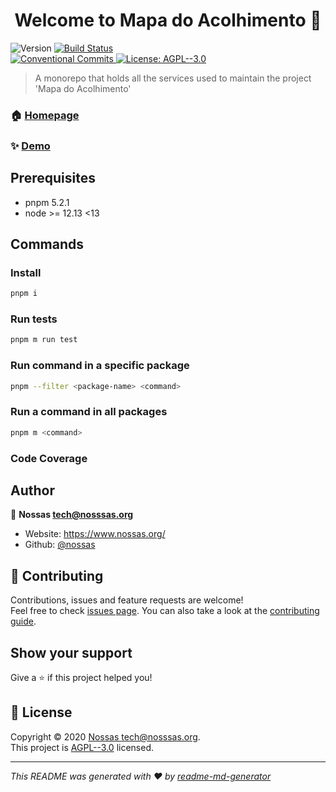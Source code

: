 <h1 align="center">Welcome to Mapa do Acolhimento 👋</h1>
<p>
  <img alt="Version" src="https://img.shields.io/badge/version-0.4.8-blue.svg?cacheSeconds=2592000" />
  <a href="https://ci.bonde.org/nossas/mapa-do-acolhimento">
    <img
      alt="Build Status"
      src="https://ci.bonde.org/api/badges/nossas/mapa-do-acolhimento/status.svg"
    />
  </a>
  </br>
  <a href="https://conventionalcommits.org">
    <img
      alt="Conventional Commits"
      src="https://img.shields.io/badge/Conventional%20Commits-orange.svg"
    />
  </a>
  <a href="https://github.com/nossas/mapa-do-acolhimento/blob/master/LICENSE" target="_blank">
    <img alt="License: AGPL--3.0" src="https://img.shields.io/github/license/nossas/Mapa do Acolhimento" />
  </a>
</p>

> A monorepo that holds all the services used to maintain the project 'Mapa do Acolhimento'

### 🏠 [Homepage](https://github.com/nossas/mapa-do-acolhimento#readme)

### ✨ [Demo](https://www.mapadoacolhimento.org/)

## Prerequisites

- pnpm 5.2.1
- node >= 12.13 <13

## Commands

### Install

```sh
pnpm i
```

### Run tests

```sh
pnpm m run test
```

### Run command in a specific package
```sh
pnpm --filter <package-name> <command>
```

### Run a command in all packages
```sh
pnpm m <command>
```

### Code Coverage



## Author

👤 **Nossas <tech@nosssas.org>**

* Website: https://www.nossas.org/
* Github: [@nossas](https://github.com/nossas)

## 🤝 Contributing

Contributions, issues and feature requests are welcome!<br />Feel free to check [issues page](https://github.com/nossas/mapa-do-acolhimento/issues). You can also take a look at the [contributing guide](https://github.com/nossas/mapa-do-acolhimento/blob/master/CONTRIBUTING.md).

## Show your support

Give a ⭐️ if this project helped you!

## 📝 License

Copyright © 2020 [Nossas <tech@nosssas.org>](https://github.com/nossas).<br />
This project is [AGPL--3.0](https://github.com/nossas/mapa-do-acolhimento/blob/master/LICENSE) licensed.

***
_This README was generated with ❤️ by [readme-md-generator](https://github.com/kefranabg/readme-md-generator)_